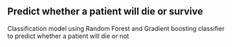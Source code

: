 ## Predict whether a patient will die or survive

Classification model using Random Forest and Gradient boosting classifier to predict whether a patient will die or not
